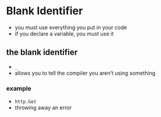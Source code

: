 # Blank Identifier
- you must use everything you put in your code
- if you declare a variable, you must use it

## the blank identifier
- `_`
- allows you to tell the compiler you aren’t using something

### example
- `http.Get`
- throwing away an error
